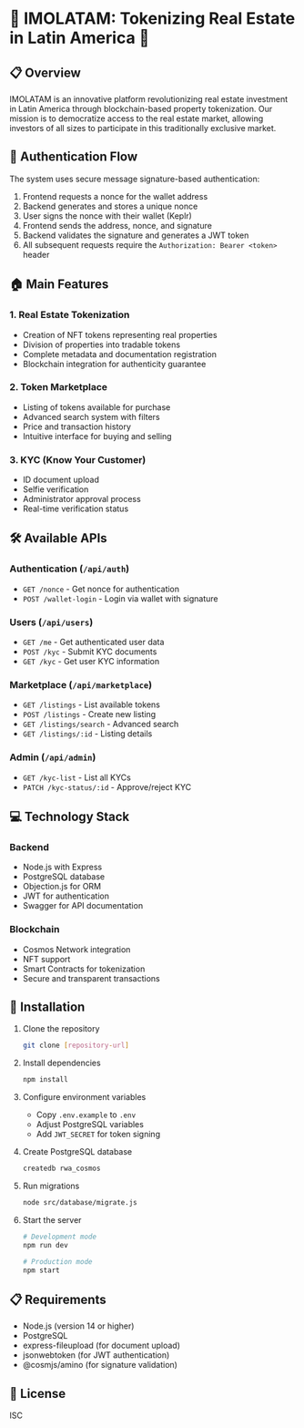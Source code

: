 # 🌟 IMOLATAM: Tokenizing Real Estate in Latin America 🌟

## 📋 Overview
IMOLATAM is an innovative platform revolutionizing real estate investment in Latin America through blockchain-based property tokenization. Our mission is to democratize access to the real estate market, allowing investors of all sizes to participate in this traditionally exclusive market.

## 🔐 Authentication Flow

The system uses secure message signature-based authentication:

1. Frontend requests a nonce for the wallet address
2. Backend generates and stores a unique nonce
3. User signs the nonce with their wallet (Keplr)
4. Frontend sends the address, nonce, and signature
5. Backend validates the signature and generates a JWT token
6. All subsequent requests require the `Authorization: Bearer <token>` header

## 🏠 Main Features

### 1. Real Estate Tokenization
- Creation of NFT tokens representing real properties
- Division of properties into tradable tokens
- Complete metadata and documentation registration
- Blockchain integration for authenticity guarantee

### 2. Token Marketplace
- Listing of tokens available for purchase
- Advanced search system with filters
- Price and transaction history
- Intuitive interface for buying and selling

### 3. KYC (Know Your Customer)
- ID document upload
- Selfie verification
- Administrator approval process
- Real-time verification status

## 🛠️ Available APIs

### Authentication (`/api/auth`)
- `GET /nonce` - Get nonce for authentication
- `POST /wallet-login` - Login via wallet with signature

### Users (`/api/users`)
- `GET /me` - Get authenticated user data
- `POST /kyc` - Submit KYC documents
- `GET /kyc` - Get user KYC information

### Marketplace (`/api/marketplace`)
- `GET /listings` - List available tokens
- `POST /listings` - Create new listing
- `GET /listings/search` - Advanced search
- `GET /listings/:id` - Listing details

### Admin (`/api/admin`)
- `GET /kyc-list` - List all KYCs
- `PATCH /kyc-status/:id` - Approve/reject KYC

## 💻 Technology Stack

### Backend
- Node.js with Express
- PostgreSQL database
- Objection.js for ORM
- JWT for authentication
- Swagger for API documentation

### Blockchain
- Cosmos Network integration
- NFT support
- Smart Contracts for tokenization
- Secure and transparent transactions

## 🚀 Installation

1. Clone the repository
   ```bash
   git clone [repository-url]
   ```

2. Install dependencies
   ```bash
   npm install
   ```

3. Configure environment variables
   - Copy `.env.example` to `.env`
   - Adjust PostgreSQL variables
   - Add `JWT_SECRET` for token signing

4. Create PostgreSQL database
   ```bash
   createdb rwa_cosmos
   ```

5. Run migrations
   ```bash
   node src/database/migrate.js
   ```

6. Start the server
   ```bash
   # Development mode
   npm run dev

   # Production mode
   npm start
   ```

## 📋 Requirements

- Node.js (version 14 or higher)
- PostgreSQL
- express-fileupload (for document upload)
- jsonwebtoken (for JWT authentication)
- @cosmjs/amino (for signature validation)

## 📝 License

ISC
